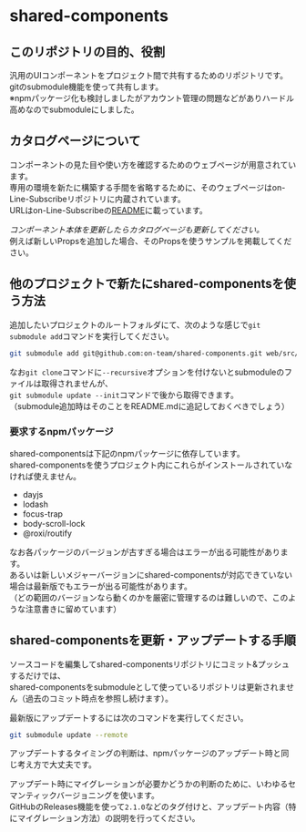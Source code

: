# shared-components

## このリポジトリの目的、役割

汎用のUIコンポーネントをプロジェクト間で共有するためのリポジトリです。  
gitのsubmodule機能を使って共有します。  
※npmパッケージ化も検討しましたがアカウント管理の問題などがありハードル高めなのでsubmoduleにしました。  

## カタログページについて

コンポーネントの見た目や使い方を確認するためのウェブページが用意されています。  
専用の環境を新たに構築する手間を省略するために、そのウェブページはon-Line-Subscribeリポジトリに内蔵されています。  
URLはon-Line-Subscribeの[README](https://github.com/on-team/on-Line-Subscribe#readme)に載っています。  

*コンポーネント本体を更新したらカタログページも更新してください。*  
例えば新しいPropsを追加した場合、そのPropsを使うサンプルを掲載してください。  

## 他のプロジェクトで新たにshared-componentsを使う方法

追加したいプロジェクトのルートフォルダにて、次のような感じで`git submodule add`コマンドを実行してください。  

```bash
git submodule add git@github.com:on-team/shared-components.git web/src/components/shared/
```

なお`git clone`コマンドに`--recursive`オプションを付けないとsubmoduleのファイルは取得されませんが、  
`git submodule update --init`コマンドで後から取得できます。  
（submodule追加時はそのことをREADME.mdに追記しておくべきでしょう）  

### 要求するnpmパッケージ

shared-componentsは下記のnpmパッケージに依存しています。  
shared-componentsを使うプロジェクト内にこれらがインストールされていなければ使えません。  

- dayjs
- lodash
- focus-trap
- body-scroll-lock
- @roxi/routify

なお各パッケージのバージョンが古すぎる場合はエラーが出る可能性があります。  
あるいは新しいメジャーバージョンにshared-componentsが対応できていない場合は最新版でもエラーが出る可能性があります。  
（どの範囲のバージョンなら動くのかを厳密に管理するのは難しいので、このような注意書きに留めています）  

## shared-componentsを更新・アップデートする手順

ソースコードを編集してshared-componentsリポジトリにコミット&プッシュするだけでは、  
shared-componentsをsubmoduleとして使っているリポジトリは更新されません（過去のコミット時点を参照し続けます）。  

最新版にアップデートするには次のコマンドを実行してください。  

```bash
git submodule update --remote
```

アップデートするタイミングの判断は、npmパッケージのアップデート時と同じ考え方で大丈夫です。  

アップデート時にマイグレーションが必要かどうかの判断のために、いわゆるセマンティックバージョニングを使います。  
GitHubのReleases機能を使って`2.1.0`などのタグ付けと、アップデート内容（特にマイグレーション方法）の説明を行ってください。  

